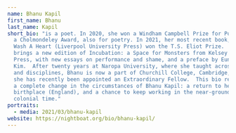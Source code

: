 ```yaml
---
name: Bhanu Kapil
first_name: Bhanu
last_name: Kapil
short_bio: "is a poet. In 2020, she won a Windham Campbell Prize for Poetry, and
  a Cholmondeley Award, also for poetry. In 2021, her most recent book, How To
  Wash A Heart (Liverpool University Press) won the T.S. Eliot Prize.  2021 also
  brings a new edition of Incubation: a Space for Monsters from Kelsey Street
  Press, with new essays on performance and shame, and a preface by Eunsong
  Kim.  After twenty years at Naropa University, where she taught across genres
  and disciplines, Bhanu is now a part of Churchill College, Cambridge, where
  she has recently been appointed an Extraordinary Fellow.  This bio represents
  a complete change in the circumstances of Bhanu Kapil: a return to her
  birthplace (England), and a chance to keep working in the near-ground of
  colonial time."
portraits:
  - media: 2021/03/bhanu-kapil
website: https://nightboat.org/bio/bhanu-kapil/
---
```

